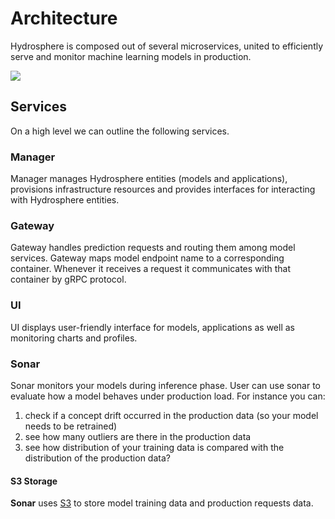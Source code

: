# Architecture

Hydrosphere is composed out of several microservices, united to efficiently serve and monitor machine learning models in production.

![](./images/architecture.png)




## Services

On a high level we can outline the following services. 

### Manager

Manager manages Hydrosphere entities (models and applications), provisions infrastructure resources and provides interfaces for interacting with Hydrosphere entities. 

### Gateway

Gateway handles prediction requests and routing them among model services. Gateway maps model endpoint name to a corresponding container. Whenever it receives a request it communicates with that container by gRPC protocol.

### UI

UI displays user-friendly interface for models, applications as well as monitoring charts and profiles.

### Sonar

Sonar monitors your models during inference phase. User can use sonar to evaluate how a model behaves under production load. 
For instance you can:
1. check if a concept drift occurred in the production data (so your model needs to be retrained)
2. see how many outliers are there in the production data
3. see how distribution of your training data is compared with the distribution of the production data?

#### S3 Storage

**Sonar** uses [S3](https://aws.amazon.com/s3/) to store model training data and production requests data. 
